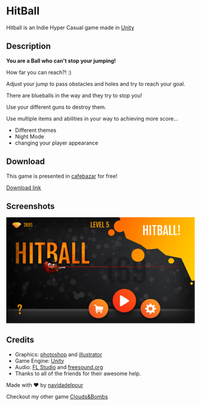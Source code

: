 # HitBall

Hitball is an Indie Hyper Casual game made in [Unity](https://unity3d.com/)

## Description

<strong>You are a Ball who can't stop your jumping!</strong> 

How far you can reach?! :) 

Adjust your jump to pass obstacles and holes and try to reach your goal. 


There are blueballs in the way and they try to stop you! 

Use your different guns to destroy them. 

Use multiple items and abilities in your way to achieving more score... 

<ul>
<li>Different themes</li>
<li>Night Mode</li> 
<li>changing your player appearance</li>
</ul>


## Download

This game is presented in [cafebazar](https://cafebazaar.ir) for free!

[Download link](https://cafebazaar.ir/app/com.navidadelpour.hitball)

## Screenshots

<p align="center">
  <img src="https://raw.githubusercontent.com/navidadelpour/HitBall/master/Assets/Resources/Textures/ScreenShots/1.jpg" />
</p>

## Credits

- Graphics: [photoshop](https://www.adobe.com/products/photoshop.html) and [illustrator](https://www.adobe.com/products/illustrator.html)
- Game Engine: [Unity](https://unity3d.com/)
- Audio: [FL Studio](https://www.image-line.com/flstudio/) and [freesound.org](https://freesound.org/)
- Thanks to all of the friends for their awesome help.


Made with :heart: by [navidadelpour](https://navidadelpour.ir)

Checkout my other game [Clouds&Bombs](https://cafebazaar.ir/app/com.NavidAdelpour.CloudsAndBombs/)
